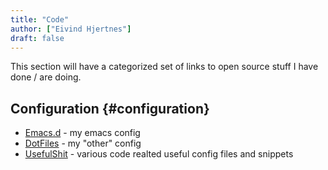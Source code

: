 ```yaml
---
title: "Code"
author: ["Eivind Hjertnes"]
draft: false
---
```


This section will have a categorized set of links to open source stuff I have done / are doing.


## Configuration {#configuration}

-   [Emacs.d](https://git.sr.ht/~hjertnes/emacs.d) - my emacs config
-   [DotFiles](https://git.sr.ht/~hjertnes/dotfiles) - my "other" config
-   [UsefulShit](https://git.sr.ht/~hjertnes/usefulshit) - various code realted useful config files and snippets

